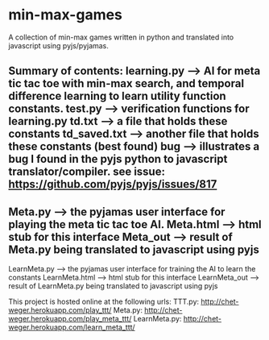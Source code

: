min-max-games
=============

A collection of min-max games written in python and translated into javascript using pyjs/pyjamas.

Summary of contents:
  learning.py --> AI for meta tic tac toe with min-max search, and temporal difference learning to learn utility function constants.
  test.py --> verification functions for learning.py
  td.txt --> a file that holds these constants
  td_saved.txt --> another file that holds these constants (best found)
  bug --> illustrates a bug I found in the pyjs python to javascript translator/compiler.
      see issue:
         https://github.com/pyjs/pyjs/issues/817
  ---------------------------------------------------------------------
  Meta.py --> the pyjamas user interface for playing the meta tic tac toe AI.
  Meta.html --> html stub for this interface
  Meta_out --> result of Meta.py being translated to javascript using pyjs
  ---------------------------------------------------------------------
  LearnMeta.py --> the pyjamas user interface for training the AI to learn the constants
  LearnMeta.html --> html stub for this interface
  LearnMeta_out --> result of LearnMeta.py being translated to javascript using pyjs

This project is hosted online at the following urls:
  TTT.py:
    http://chet-weger.herokuapp.com/play_ttt/
  Meta.py:
    http://chet-weger.herokuapp.com/play_meta_ttt/
  LearnMeta.py:
    http://chet-weger.herokuapp.com/learn_meta_ttt/
